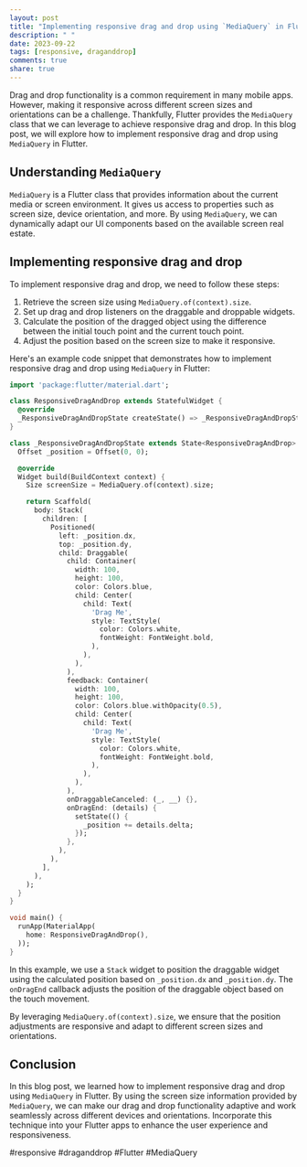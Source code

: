 ```yaml
---
layout: post
title: "Implementing responsive drag and drop using `MediaQuery` in Flutter"
description: " "
date: 2023-09-22
tags: [responsive, draganddrop]
comments: true
share: true
---
```


Drag and drop functionality is a common requirement in many mobile apps. However, making it responsive across different screen sizes and orientations can be a challenge. Thankfully, Flutter provides the `MediaQuery` class that we can leverage to achieve responsive drag and drop. In this blog post, we will explore how to implement responsive drag and drop using `MediaQuery` in Flutter.

## Understanding `MediaQuery`

`MediaQuery` is a Flutter class that provides information about the current media or screen environment. It gives us access to properties such as screen size, device orientation, and more. By using `MediaQuery`, we can dynamically adapt our UI components based on the available screen real estate.

## Implementing responsive drag and drop

To implement responsive drag and drop, we need to follow these steps:

1. Retrieve the screen size using `MediaQuery.of(context).size`.
2. Set up drag and drop listeners on the draggable and droppable widgets.
3. Calculate the position of the dragged object using the difference between the initial touch point and the current touch point.
4. Adjust the position based on the screen size to make it responsive.

Here's an example code snippet that demonstrates how to implement responsive drag and drop using `MediaQuery` in Flutter:

```dart
import 'package:flutter/material.dart';

class ResponsiveDragAndDrop extends StatefulWidget {
  @override
  _ResponsiveDragAndDropState createState() => _ResponsiveDragAndDropState();
}

class _ResponsiveDragAndDropState extends State<ResponsiveDragAndDrop> {
  Offset _position = Offset(0, 0);

  @override
  Widget build(BuildContext context) {
    Size screenSize = MediaQuery.of(context).size;

    return Scaffold(
      body: Stack(
        children: [
          Positioned(
            left: _position.dx,
            top: _position.dy,
            child: Draggable(
              child: Container(
                width: 100,
                height: 100,
                color: Colors.blue,
                child: Center(
                  child: Text(
                    'Drag Me',
                    style: TextStyle(
                      color: Colors.white,
                      fontWeight: FontWeight.bold,
                    ),
                  ),
                ),
              ),
              feedback: Container(
                width: 100,
                height: 100,
                color: Colors.blue.withOpacity(0.5),
                child: Center(
                  child: Text(
                    'Drag Me',
                    style: TextStyle(
                      color: Colors.white,
                      fontWeight: FontWeight.bold,
                    ),
                  ),
                ),
              ),
              onDraggableCanceled: (_, __) {},
              onDragEnd: (details) {
                setState(() {
                  _position += details.delta;
                });
              },
            ),
          ),
        ],
      ),
    );
  }
}

void main() {
  runApp(MaterialApp(
    home: ResponsiveDragAndDrop(),
  ));
}
```

In this example, we use a `Stack` widget to position the draggable widget using the calculated position based on `_position.dx` and `_position.dy`. The `onDragEnd` callback adjusts the position of the draggable object based on the touch movement.

By leveraging `MediaQuery.of(context).size`, we ensure that the position adjustments are responsive and adapt to different screen sizes and orientations.

## Conclusion

In this blog post, we learned how to implement responsive drag and drop using `MediaQuery` in Flutter. By using the screen size information provided by `MediaQuery`, we can make our drag and drop functionality adaptive and work seamlessly across different devices and orientations. Incorporate this technique into your Flutter apps to enhance the user experience and responsiveness.

#responsive #draganddrop #Flutter #MediaQuery
